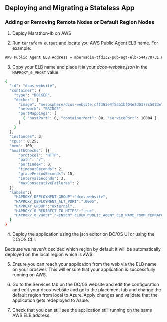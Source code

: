 ## Deploying and Migrating a Stateless App

### Adding or Removing Remote Nodes or Default Region Nodes

1. Deploy Marathon-lb on AWS

2. Run `terraform output` and locate you AWS Public Agent ELB name. For example:
```bash
AWS Public Agent ELB Address = mbernadin-tfd132-pub-agt-elb-544778731.us-east-1.elb.amazonaws.com
```

3. Copy your ELB name and place it in your _dcos-website.json_ in the `HAPROXY_0_VHOST` value. 

```bash 
{
  "id": "dcos-website",
  "container": {
    "type": "DOCKER",
    "docker": {
      "image": "mesosphere/dcos-website:cff383e4f5a51bf04e2d0177c5023e7cebcab3cc",
      "network": "BRIDGE",
      "portMappings": [
        { "hostPort": 0, "containerPort": 80, "servicePort": 10004 }
      ]
    }
  },
  "instances": 3,
  "cpus": 0.25,
  "mem": 100,
  "healthChecks": [{
      "protocol": "HTTP",
      "path": "/",
      "portIndex": 0,
      "timeoutSeconds": 2,
      "gracePeriodSeconds": 15,
      "intervalSeconds": 3,
      "maxConsecutiveFailures": 2
  }],
  "labels":{
    "HAPROXY_DEPLOYMENT_GROUP":"dcos-website",
    "HAPROXY_DEPLOYMENT_ALT_PORT":"10005",
    "HAPROXY_GROUP":"external",
    "HAPROXY_0_REDIRECT_TO_HTTPS":"true",
    "HAPROXY_0_VHOST":"<INSERT_CLOUD_PUBLIC_AGENT_ELB_NAME_FROM_TERRAFORM_OUTPUT>"
  }
}
```

4. Deploy the application using the json editor on DC/OS UI or using the DC/OS CLI. 
 
Because we haven't decided which region by default it will be automatically deployed on the local region which is AWS. 

5. Ensure you can reach your application from the web via the ELB name on your broswer. This will ensure that your application is successfully running on AWS.

6. Go to the Services tab on the DC/OS website and edit the configuration and edit your dcos-website and go to the placement tab and change the default region from local to Azure. Apply changes and validate that the application gets redeployed to Azure.

7. Check that you can still see the application still running on the same AWS ELB address.
